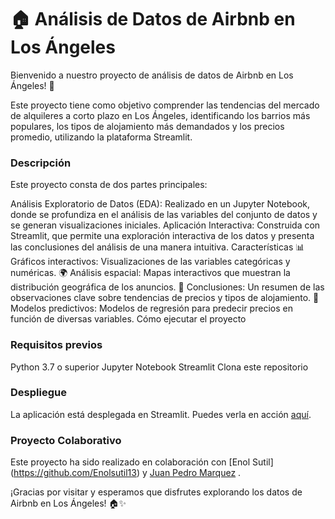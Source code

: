 # 🏠 Análisis de Datos de Airbnb en Los Ángeles
Bienvenido a nuestro proyecto de análisis de datos de Airbnb en Los Ángeles! 🌴

Este proyecto tiene como objetivo comprender las tendencias del mercado de alquileres a corto plazo en Los Ángeles, identificando los barrios más populares, los tipos de alojamiento más demandados y los precios promedio, utilizando la plataforma Streamlit.

### Descripción
Este proyecto consta de dos partes principales:

Análisis Exploratorio de Datos (EDA): Realizado en un Jupyter Notebook, donde se profundiza en el análisis de las variables del conjunto de datos y se generan visualizaciones iniciales.
Aplicación Interactiva: Construida con Streamlit, que permite una exploración interactiva de los datos y presenta las conclusiones del análisis de una manera intuitiva.
Características
📊 Gráficos interactivos: Visualizaciones de las variables categóricas y numéricas.
🌍 Análisis espacial: Mapas interactivos que muestran la distribución geográfica de los anuncios.
📝 Conclusiones: Un resumen de las observaciones clave sobre tendencias de precios y tipos de alojamiento.
🧮 Modelos predictivos: Modelos de regresión para predecir precios en función de diversas variables.
Cómo ejecutar el proyecto

### Requisitos previos

Python 3.7 o superior
Jupyter Notebook
Streamlit
Clona este repositorio

### Despliegue
La aplicación está desplegada en Streamlit. Puedes verla en acción [aquí](https://la-airbnb-3vygc4eypkws6cbebj9n3a.streamlit.app/).

### Proyecto Colaborativo
Este proyecto ha sido realizado en colaboración con [Enol Sutil] (https://github.com/Enolsutil13) y [Juan Pedro Marquez](https://github.com/JuanPedroMarquez/) .

¡Gracias por visitar y esperamos que disfrutes explorando los datos de Airbnb en Los Ángeles! 🏠✨
